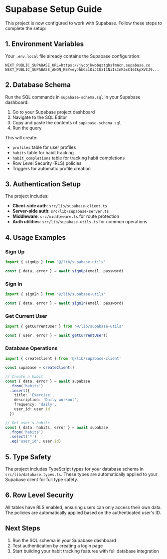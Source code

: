 # Supabase Setup Guide

This project is now configured to work with Supabase. Follow these steps to complete the setup:

## 1. Environment Variables

Your `.env.local` file already contains the Supabase configuration:

```env
NEXT_PUBLIC_SUPABASE_URL=https://jycbjkwobqztghsfmncn.supabase.co
NEXT_PUBLIC_SUPABASE_ANON_KEY=eyJhbGciOiJIUzI1NiIsInR5cCI6IkpXVCJ9...
```

## 2. Database Schema

Run the SQL commands in `supabase-schema.sql` in your Supabase dashboard:

1. Go to your Supabase project dashboard
2. Navigate to the SQL Editor
3. Copy and paste the contents of `supabase-schema.sql`
4. Run the query

This will create:
- `profiles` table for user profiles
- `habits` table for habit tracking
- `habit_completions` table for tracking habit completions
- Row Level Security (RLS) policies
- Triggers for automatic profile creation

## 3. Authentication Setup

The project includes:
- **Client-side auth**: `src/lib/supabase-client.ts`
- **Server-side auth**: `src/lib/supabase-server.ts`
- **Middleware**: `src/middleware.ts` for route protection
- **Auth utilities**: `src/lib/supabase-utils.ts` for common operations

## 4. Usage Examples

### Sign Up
```typescript
import { signUp } from '@/lib/supabase-utils'

const { data, error } = await signUp(email, password)
```

### Sign In
```typescript
import { signIn } from '@/lib/supabase-utils'

const { data, error } = await signIn(email, password)
```

### Get Current User
```typescript
import { getCurrentUser } from '@/lib/supabase-utils'

const { user, error } = await getCurrentUser()
```

### Database Operations
```typescript
import { createClient } from '@/lib/supabase-client'

const supabase = createClient()

// Create a habit
const { data, error } = await supabase
  .from('habits')
  .insert({
    title: 'Exercise',
    description: 'Daily workout',
    frequency: 'daily',
    user_id: user.id
  })

// Get user's habits
const { data: habits, error } = await supabase
  .from('habits')
  .select('*')
  .eq('user_id', user.id)
```

## 5. Type Safety

The project includes TypeScript types for your database schema in `src/lib/database.types.ts`. These types are automatically applied to your Supabase client for full type safety.

## 6. Row Level Security

All tables have RLS enabled, ensuring users can only access their own data. The policies are automatically applied based on the authenticated user's ID.

## Next Steps

1. Run the SQL schema in your Supabase dashboard
2. Test authentication by creating a login page
3. Start building your habit tracking features with full database integration